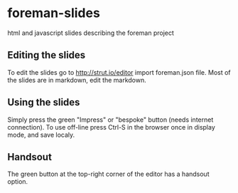 foreman-slides
==============

html and javascript slides describing the foreman project

## Editing the slides

To edit the slides go to http://strut.io/editor import foreman.json file.
Most of the slides are in markdown, edit the markdown.

## Using the slides

Simply press the green "Impress" or "bespoke" button (needs internet connection).
To use off-line press Ctrl-S in the browser once in display mode, and save localy.

## Handsout

The green button at the top-right corner of the editor has a handsout option.






